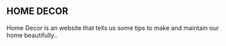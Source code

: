 ## HOME DECOR

Home Decor is an website that tells us some tips to make and maintain our home beautifully..

